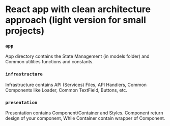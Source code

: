 # React app with clean architecture approach (light version for small projects)

### `app`
App directory contains the State Management (in models folder) and Common utilities functions and constants.
### `infrastructure`
Infrastructure contains API (Services) Files, API Handlers, Common Components like Loader, Common TextField, Buttons, etc.
### `presentation`
Presentation contains Component/Container and Styles. Component return design of your component, While Container contain wrapper of Component.

